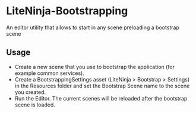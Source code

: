 # LiteNinja-Bootstrapping
An editor utility that allows to start in any scene preloading a bootstrap scene

## Usage 
- Create a new scene that  you use to bootstrap the application (for example common services).
- Create a BootstrappingSettings asset (LiteNinja > Bootstrap > Settings) in the Resources folder and set the Bootstrap Scene name to the scene you created.
- Run the Editor. The current scenes will be reloaded after the bootstrap scene is loaded.